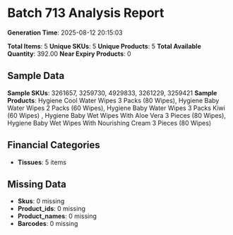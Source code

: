 # Batch 713 Analysis Report

**Generation Time**: 2025-08-12 20:15:03

**Total Items**: 5
**Unique SKUs**: 5
**Unique Products**: 5
**Total Available Quantity**: 392.00
**Near Expiry Products**: 0

## Sample Data
**Sample SKUs**: 3261657, 3259730, 4929833, 3261229, 3259421
**Sample Products**: Hygiene Cool Water Wipes 3 Packs (80 Wipes), Hygiene Baby Water Wipes 2 Packs (60 Wipes), Hygiene Baby Water Wipes 3 Packs Kiwi (60 Wipes) , Hygiene Baby Wet Wipes With Aloe Vera 3 Pieces (80 Wipes), Hygiene Baby Wet Wipes With Nourishing Cream 3 Pieces (80 Wipes)

## Financial Categories
- **Tissues**: 5 items

## Missing Data
- **Skus**: 0 missing
- **Product_ids**: 0 missing
- **Product_names**: 0 missing
- **Barcodes**: 0 missing
